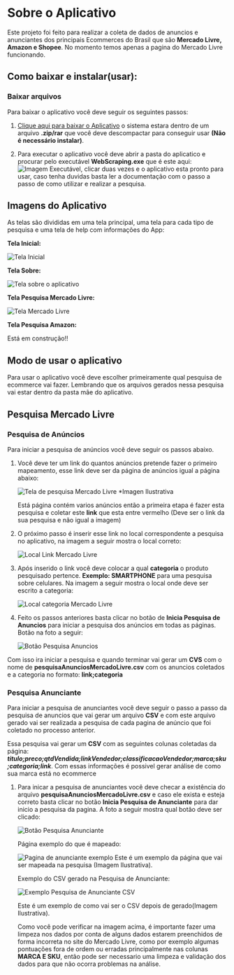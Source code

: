 <!-- # Coleta Ecommerce Automatica  -->

<a id="sobre"></a>
# Sobre o Aplicativo

Este projeto foi feito para realizar a coleta de dados de anuncios e anunciantes dos principais Ecommerces do Brasil que são **Mercado Livre, Amazon e Shopee**. No momento temos apenas a pagina do Mercado Livre funcionando.

<a id="baixar"></a>
## Como baixar e instalar(usar):

### Baixar arquivos

Para baixar o aplicativo você deve seguir os seguintes passos:

1. [Clique aqui para baixar o Aplicativo](https://github.com/CaioGunz/coletaEcommerceAutomatica/archive/refs/heads/main.zip) o sistema estara dentro de um arquivo **.zip/rar** que você deve descompactar para conseguir usar **(Não é necessário instalar)**.

2. Para executar o aplicativo você deve abrir a pasta do aplicatico e procurar pelo executável **WebScraping.exe** que é este aqui: ![Imagem Executável](./assets/executavel.png), clicar duas vezes e o aplicativo esta pronto para usar, caso tenha duvidas basta ler a documentação com o passo a passo de como utilizar e realizar a pesquisa.


<a id="imagensAplicativo"></a>
## Imagens do Aplicativo

As telas são divididas em uma tela principal, uma tela para cada tipo de pesquisa e uma tela de help com informações do App:

**Tela Inicial:**

![Tela Inicial](./assets/paginaInicial.png)

**Tela Sobre:**

![Tela sobre o aplicativo](./assets/telaSobre.png)

**Tela Pesquisa Mercado Livre:**

![Tela Mercado Livre](./assets/telaMercadoLivre.png)

**Tela Pesquisa Amazon:**

Está em construção!!

<a id="modoDeUsar"></a>
## Modo de usar o aplicativo

Para usar o aplicativo você deve escolher primeiramente qual pesquisa de ecommerce vai fazer. Lembrando que os arquivos gerados nessa pesquisa vai estar dentro da pasta mãe do aplicativo.

<a id="pesquisaMercadoLivre"></a>
## Pesquisa Mercado Livre

<a id="pesquisaAnunciosMercadoLivre"></a>
### Pesquisa de Anúncios

Para iniciar a pesquisa de anúncios você deve seguir os passos abaixo.

1. Você deve ter um link do quantos anúncios pretende fazer o primeiro mapeamento, esse link deve ser da página de anúncios igual a página abaixo:

    ![Tela de pesquisa Mercado Livre](./assets/mercadoLivreAnunciosExemplo.png)
    *Imagen Ilustrativa

    Está página contém varios anúncios então a primeira etapa é fazer esta pesquisa e coletar este **link** que esta entre vermelho (Deve ser o link da sua pesquisa e não igual a imagem)

2. O próximo passo é inserir esse link no local correspondente a pesquisa no aplicativo, na imagem a seguir mostra o local correto:

    ![Local Link Mercado Livre](./assets/localLinkMercadoLivre.png)

3. Após inserido o link você deve colocar a qual **categoria** o produto pesquisado pertence. **Exemplo: SMARTPHONE** para uma pesquisa sobre celulares. Na imagem a seguir mostra o local onde deve ser escrito a categoria:

    ![Local categoria Mercado Livre](./assets/localCategoriaMercadoLivre.png)

4. Feito os passos anteriores basta clicar no botão de **Inicia Pesquisa de Anuncios** para iniciar a pesquisa dos anúncios em todas as páginas. Botão na foto a seguir:

    ![Botão Pesquisa Anuncios](./assets/botaoPesquisaAnunciosMercadoLivre.png)

Com isso ira iniciar a pesquisa e quando terminar vai gerar um **CVS** com o nome de **pesquisaAnunciosMercadoLivre.csv** com os anuncios coletados e a categoria no formato: **link;categoria**

<a id="pesquisaAnuncianteMercadoLivre"></a>
### Pesquisa Anunciante

Para iniciar a pesquisa de anunciantes você deve seguir o passo a passo da pesquisa de anuncios que vai gerar um arquivo **CSV** e com este arquivo gerado vai ser realizada a pesquisa de cada pagina de anúncio que foi coletado no processo anterior. 

Essa pesquisa vai gerar um **CSV** com as seguintes colunas coletadas da página: ***titulo;preco;qtdVendida;linkVendedor;classificacaoVendedor;marca;sku;categoria;link***. Com essas informações é possivel gerar análise de como sua marca está no ecommerce

1. Para inicar a pesquisa de anunciantes você deve checar a existência do arquivo **pesquisaAnunciosMercadoLivre.csv** e caso ele exista e esteja correto basta clicar no botão **Inicia Pesquisa de Anunciante** para dar inicio a pesquisa da pagina. A foto a seguir mostra qual botão deve ser clicado:

    ![Botão Pesquisa Anunciante](./assets/botaoPesquisaAnuncianteMercadoLivre.png)

    Página exemplo do que é mapeado:

    ![Pagina de anunciante exemplo](./assets/paginaAnuncianteMercadoLivre.png)
    Este é um exemplo da página que vai ser mapeada na pesquisa (Imagem Ilustrativa).

    Exemplo do CSV gerado na Pesquisa de Anunciante:

    ![Exemplo Pesquisa de Anunciante CSV](./assets/exemploPesquisaAnuncianteMercadoLivre.png)

    Este é um exemplo de como vai ser o CSV depois de gerado(Imagem Ilustrativa).

    Como você pode verificar na imagem acima, é importante fazer uma limpeza nos dados por conta de alguns dados estarem preenchidos de forma incorreta no site do Mercado Livre, como por exemplo algumas pontuações fora de ordem ou erradas principalmente nas colunas **MARCA E SKU**, então pode ser necessario uma limpeza e validação dos dados para que não ocorra problemas na análise.



